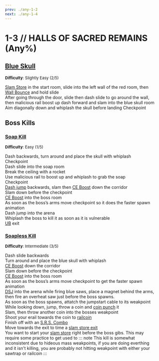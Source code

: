 ```yaml
---
prev: ./any-1-2
next: ./any-1-4
---
```


# 1-3 // HALLS OF SACRED REMAINS (Any%)

## [Blue Skull](https://youtu.be/II3uolCMr6A)
<font size="2">
    <b>Difficulty</b>: Slightly Easy (2/5)
</font>

[Slam Store](/speedrun-tech.md#slam-store) in the start room, slide into the left wall of the red room, then [Wall Bounce](/speedrun-tech.md#wall-bounces) and hold slide<br/>
After going through the door, slide then dash slide to go around the wall, then malicious rail boost up dash forward and slam into the blue skull room <br/>
Aim diagonally down and whiplash the skull before landing
Checkpoint <br/>


## Boss Kills

### [Soap Kill](https://youtu.be/P1LFHIxkhsY)
<font size="2">
    <b>Difficulty</b>: Easy (1/5)
</font>

Dash backwards, turn around and place the skull with whiplash <br/>
Checkpoint <br/>
Dash slide into the soap room <br/>
Break the ceiling with a rocket <br/>
Use malicious rail to boost up and whiplash to grab the soap <br/>
Checkpoint <br/>
[Dash jump](/speedrun-tech.md#dash-jump) backwards, slam then [CE Boost](/speedrun-tech.md#ce-boost-core-eject-boost) down the corridor <br/>
Slam down before the checkpoint <br/>
[CE Boost](/speedrun-tech.md#ce-boost-core-eject-boost) into the boss room <br/>
As soon as the boss’s arms move checkpoint so it does the faster spawn animation <br/>
Dash jump into the arena <br/>
Whiplash the boss to kill it as soon as it is vulnerable <br/>
[UB](/speedrun-tech.md#ub-exit) exit

### [Soapless Kill](https://youtu.be/Qva-Uw_1ukk)
<font size="2">
    <b>Difficulty</b>: Intermediate (3/5)
</font>

Dash slide backwards <br/>
Turn around and place the blue skull with whiplash <br/>
[CE Boost](/speedrun-tech.md#ce-boost-core-eject-boost) down the corridor<br/>
Slam down before the checkpoint <br/>
[CE Boost](/speedrun-tech.md#ce-boost-core-eject-boost) into the boss room <br/>
As soon as the boss’s arms move checkpoint to get the faster spawn animation <br/>
[DSJ](/speedrun-tech.md#dsj-dash-slide-jump) into the arena while firing blue saws, place a magnet behind the arms, then fire an overheat saw just before the boss spawns. <br/>
As soon as the boss spawns, attatch the jumpstart cable to its weakpoint <br/>
While looking down, jump, throw a coin and [coin punch](/speedrun-tech.md#coin-punch) it <br/>
Slam, then throw another coin into the bosses weakpoint <br/>
Shoot your erail towards the coin to [railcoin](/speedrun-tech.md#railcoins) <br/>
Finish off with an [S.R.S. Combo](/speedrun-tech.md#srs-combo) <br/>
Move towards the exit to time a [slam store exit](/speedrun-tech.md#slam-store-exit) <br/>
You want to start your [slam store](/speedrun-tech.md#slam-store) right before the boss gibs. This may require some practice to get used to
::: note
This kill is somewhat inconsistent due to hideous mass weakpoints, if you are doing everthing and it isn't killing, you are probably not hitting weakpoint with either your sawtrap or railcoin
:::
